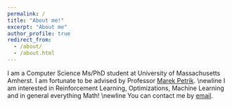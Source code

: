 ```yaml
---
permalink: /
title: "About me!"
excerpt: "About me"
author_profile: true
redirect_from: 
  - /about/
  - /about.html
---
```




I am a Computer Science Ms/PhD student at University of Massachusetts Amherst. I am fortunate to be advised by Professor [Marek Petrik](https://marek.petrik.us/). \newline I am interested in Reinforcement Learning, Optimizations, Machine Learning and in general everything Math! \newline 
You can contact me by [email](loboelita@gmail.com). 
